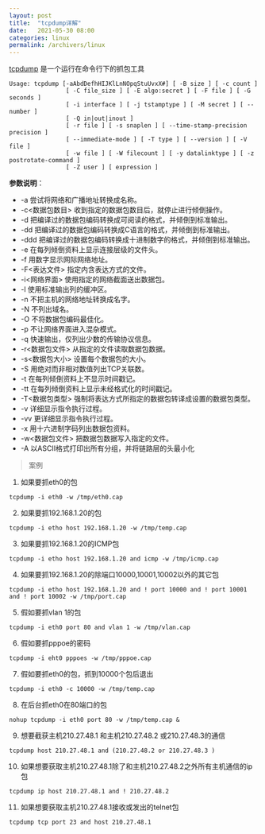 ```yaml
---
layout: post
title:  "tcpdump详解"
date:   2021-05-30 08:00
categories: linux
permalink: /archivers/linux
---
```


[tcpdump](http://en.wikipedia.org/wiki/Tcpdump) 是一个运行在命令行下的抓包工具



```
Usage: tcpdump [-aAbdDefhHIJKlLnNOpqStuUvxX#] [ -B size ] [ -c count ]
                [ -C file_size ] [ -E algo:secret ] [ -F file ] [ -G seconds ]
                [ -i interface ] [ -j tstamptype ] [ -M secret ] [ --number ]
                [ -Q in|out|inout ]
                [ -r file ] [ -s snaplen ] [ --time-stamp-precision precision ]
                [ --immediate-mode ] [ -T type ] [ --version ] [ -V file ]
                [ -w file ] [ -W filecount ] [ -y datalinktype ] [ -z postrotate-command ]
                [ -Z user ] [ expression ]
```

**参数说明**：

- -a 尝试将网络和广播地址转换成名称。
- -c<数据包数目> 收到指定的数据包数目后，就停止进行倾倒操作。
- -d 把编译过的数据包编码转换成可阅读的格式，并倾倒到标准输出。
- -dd 把编译过的数据包编码转换成C语言的格式，并倾倒到标准输出。
- -ddd 把编译过的数据包编码转换成十进制数字的格式，并倾倒到标准输出。
- -e 在每列倾倒资料上显示连接层级的文件头。
- -f 用数字显示网际网络地址。
- -F<表达文件> 指定内含表达方式的文件。
- -i<网络界面> 使用指定的网络截面送出数据包。
- -l 使用标准输出列的缓冲区。
- -n 不把主机的网络地址转换成名字。
- -N 不列出域名。
- -O 不将数据包编码最佳化。
- -p 不让网络界面进入混杂模式。
- -q 快速输出，仅列出少数的传输协议信息。
- -r<数据包文件> 从指定的文件读取数据包数据。
- -s<数据包大小> 设置每个数据包的大小。
- -S 用绝对而非相对数值列出TCP关联数。
- -t 在每列倾倒资料上不显示时间戳记。
- -tt 在每列倾倒资料上显示未经格式化的时间戳记。
- -T<数据包类型> 强制将表达方式所指定的数据包转译成设置的数据包类型。
- -v 详细显示指令执行过程。
- -vv 更详细显示指令执行过程。
- -x 用十六进制字码列出数据包资料。
- -w<数据包文件> 把数据包数据写入指定的文件。
- -A 以ASCII格式打印出所有分组，并将链路层的头最小化



> 案例

1. 如果要抓eth0的包

```
tcpdump -i eth0 -w /tmp/eth0.cap
```

2. 如果要抓192.168.1.20的包

```
tcpdump -i etho host 192.168.1.20 -w /tmp/temp.cap
```

3. 如果要抓192.168.1.20的ICMP包

```
tcpdump -i etho host 192.168.1.20 and icmp -w /tmp/icmp.cap
```

4. 如果要抓192.168.1.20的除端口10000,10001,10002以外的其它包

```
tcpdump -i etho host 192.168.1.20 and ! port 10000 and ! port 10001 and ! port 10002 -w /tmp/port.cap
```

5. 假如要抓vlan 1的包

```
tcpdump -i eth0 port 80 and vlan 1 -w /tmp/vlan.cap
```

6. 假如要抓pppoe的密码

```
tcpdump -i eht0 pppoes -w /tmp/pppoe.cap
```

7. 假如要抓eth0的包，抓到10000个包后退出

```
tcpdump -i eth0 -c 10000 -w /tmp/temp.cap
```

8. 在后台抓eth0在80端口的包

```
nohup tcpdump -i eth0 port 80 -w /tmp/temp.cap &
```

9. 想要截获主机210.27.48.1 和主机210.27.48.2 或210.27.48.3的通信

```
tcpdump host 210.27.48.1 and (210.27.48.2 or 210.27.48.3 )
```

10. 如果想要获取主机210.27.48.1除了和主机210.27.48.2之外所有主机通信的ip包

```
tcpdump ip host 210.27.48.1 and ! 210.27.48.2
```

11. 如果想要获取主机210.27.48.1接收或发出的telnet包

```
tcpdump tcp port 23 and host 210.27.48.1
```

